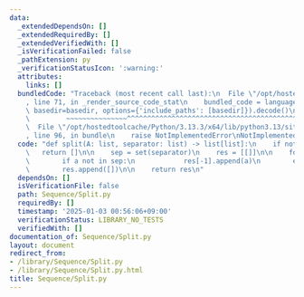 ```yaml
---
data:
  _extendedDependsOn: []
  _extendedRequiredBy: []
  _extendedVerifiedWith: []
  _isVerificationFailed: false
  _pathExtension: py
  _verificationStatusIcon: ':warning:'
  attributes:
    links: []
  bundledCode: "Traceback (most recent call last):\n  File \"/opt/hostedtoolcache/Python/3.13.3/x64/lib/python3.13/site-packages/onlinejudge_verify/documentation/build.py\"\
    , line 71, in _render_source_code_stat\n    bundled_code = language.bundle(stat.path,\
    \ basedir=basedir, options={'include_paths': [basedir]}).decode()\n          \
    \         ~~~~~~~~~~~~~~~^^^^^^^^^^^^^^^^^^^^^^^^^^^^^^^^^^^^^^^^^^^^^^^^^^^^^^^^^^^^^^^^^^\n\
    \  File \"/opt/hostedtoolcache/Python/3.13.3/x64/lib/python3.13/site-packages/onlinejudge_verify/languages/python.py\"\
    , line 96, in bundle\n    raise NotImplementedError\nNotImplementedError\n"
  code: "def split(A: list, separator: list) -> list[list]:\n    if not A:\n     \
    \   return []\n\n    sep = set(separator)\n    res = [[]]\n\n    for a in A:\n\
    \        if a not in sep:\n            res[-1].append(a)\n        else:\n    \
    \        res.append([])\n\n    return res\n"
  dependsOn: []
  isVerificationFile: false
  path: Sequence/Split.py
  requiredBy: []
  timestamp: '2025-01-03 00:56:06+09:00'
  verificationStatus: LIBRARY_NO_TESTS
  verifiedWith: []
documentation_of: Sequence/Split.py
layout: document
redirect_from:
- /library/Sequence/Split.py
- /library/Sequence/Split.py.html
title: Sequence/Split.py
---
```

